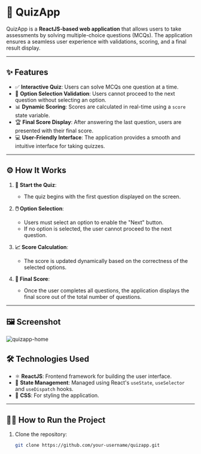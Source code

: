 # 🎯 QuizApp

QuizApp is a **ReactJS-based web application** that allows users to take assessments by solving multiple-choice questions (MCQs). The application ensures a seamless user experience with validations, scoring, and a final result display.

---

## ✨ Features

- ✅ **Interactive Quiz**: Users can solve MCQs one question at a time.  
- 🚦 **Option Selection Validation**: Users cannot proceed to the next question without selecting an option.  
- 📊 **Dynamic Scoring**: Scores are calculated in real-time using a `score` state variable.  
- 🏆 **Final Score Display**: After answering the last question, users are presented with their final score.  
- 💻 **User-Friendly Interface**: The application provides a smooth and intuitive interface for taking quizzes.  

---

## ⚙️ How It Works

1. **🚀 Start the Quiz**:
   - The quiz begins with the first question displayed on the screen.
   
2. **🖱️ Option Selection**:
   - Users must select an option to enable the "Next" button.  
   - If no option is selected, the user cannot proceed to the next question.

3. **📈 Score Calculation**:
   - The score is updated dynamically based on the correctness of the selected options.

4. **🎉 Final Score**:
   - Once the user completes all questions, the application displays the final score out of the total number of questions.

---
## 🖼️ Screenshot

![quizapp-home](https://github.com/user-attachments/assets/1806b034-7882-4be3-b718-c7efb6526eca)


## 🛠️ Technologies Used

- ⚛️ **ReactJS**: Frontend framework for building the user interface.  
- 🎯 **State Management**: Managed using React's `useState`, `useSelector` and `useDispatch` hooks.  
- 🎨 **CSS**: For styling the application.  

---

## 🏃‍♂️ How to Run the Project

1. Clone the repository:  
   ```bash
   git clone https://github.com/your-username/quizapp.git
